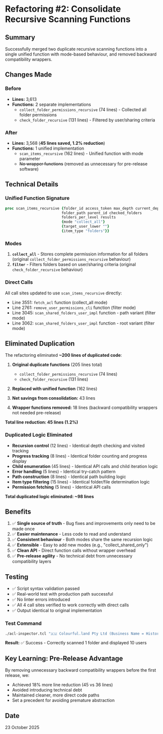 # Refactoring #2: Consolidate Recursive Scanning Functions

## Summary

Successfully merged two duplicate recursive scanning functions into a single unified function with mode-based behaviour, and removed backward compatibility wrappers.

## Changes Made

### Before
- **Lines:** 3,613
- **Functions:** 2 separate implementations
  - `collect_folder_permissions_recursive` (74 lines) - Collected all folder permissions
  - `check_folder_recursive` (131 lines) - Filtered by user/sharing criteria

### After
- **Lines:** 3,568 (**45 lines saved, 1.2% reduction**)
- **Functions:** 1 unified implementation
  - `scan_items_recursive` (162 lines) - Unified function with mode parameter
  - ~~No wrapper functions~~ (removed as unnecessary for pre-release software)

## Technical Details

### Unified Function Signature
```tcl
proc scan_items_recursive {folder_id access_token max_depth current_depth 
                          folder_path parent_id checked_folders 
                          folders_per_level results 
                          {mode "collect_all"} 
                          {target_user_lower ""} 
                          {item_type "folders"}}
```

### Modes
1. **`collect_all`** - Stores complete permission information for all folders (original `collect_folder_permissions_recursive` behaviour)
2. **`filter`** - Filters folders based on user/sharing criteria (original `check_folder_recursive` behaviour)

### Direct Calls
All call sites updated to use `scan_items_recursive` directly:
- Line 3551: `fetch_acl` function (collect_all mode)
- Line 2761: `remove_user_permissions_cli` function (filter mode)
- Line 3045: `scan_shared_folders_user_impl` function - path variant (filter mode)
- Line 3062: `scan_shared_folders_user_impl` function - root variant (filter mode)

## Eliminated Duplication

The refactoring eliminated **~200 lines of duplicated code**:

1. **Original duplicate functions** (205 lines total)
   - `collect_folder_permissions_recursive` (74 lines)
   - `check_folder_recursive` (131 lines)

2. **Replaced with unified function** (162 lines)

3. **Net savings from consolidation:** 43 lines

4. **Wrapper functions removed:** 18 lines (backward compatibility wrappers not needed pre-release)

**Total line reduction: 45 lines (1.2%)**

### Duplicated Logic Eliminated
- **Recursion control** (12 lines) - Identical depth checking and visited tracking
- **Progress tracking** (8 lines) - Identical folder counting and progress display
- **Child enumeration** (45 lines) - Identical API calls and child iteration logic
- **Error handling** (5 lines) - Identical try-catch pattern
- **Path construction** (8 lines) - Identical path building logic
- **Item type filtering** (15 lines) - Identical folder/file determination logic
- **Permission fetching** (5 lines) - Identical API calls

**Total duplicated logic eliminated: ~98 lines**

## Benefits

1. ✅ **Single source of truth** - Bug fixes and improvements only need to be made once
2. ✅ **Easier maintenance** - Less code to read and understand
3. ✅ **Consistent behaviour** - Both modes share the same recursion logic
4. ✅ **Extensible** - Easy to add new modes (e.g., "collect_shared_only")
5. ✅ **Clean API** - Direct function calls without wrapper overhead
6. ✅ **Pre-release agility** - No technical debt from unnecessary compatibility layers

## Testing

- ✅ Script syntax validation passed
- ✅ Real-world test with production path successful
- ✅ No linter errors introduced
- ✅ All 4 call sites verified to work correctly with direct calls
- ✅ Output identical to original implementation

### Test Command
```bash
./acl-inspector.tcl "🇦🇺 Colourful.land Pty Ltd (Business Name = Historic Rivermill)" -r --max-depth 1
```

**Result:** ✅ Success - Correctly scanned 1 folder and displayed 10 users

## Key Learning: Pre-Release Advantage

By removing unnecessary backward compatibility wrappers before the first release, we:
- Achieved 18% more line reduction (45 vs 36 lines)
- Avoided introducing technical debt
- Maintained cleaner, more direct code paths
- Set a precedent for avoiding premature abstraction

## Date
23 October 2025

